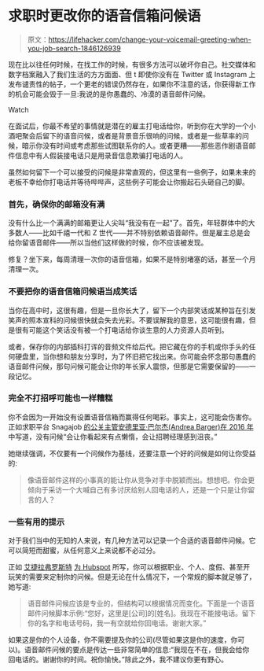 # 求职时更改你的语音信箱问候语

> 原文：<https://lifehacker.com/change-your-voicemail-greeting-when-you-job-search-1846126939>

现在比以往任何时候，在找工作的时候，有很多方法可以破坏你自己。社交媒体和数字档案融入了我们生活的方方面面、但 t 即使你没有在 Twitter 或 Instagram 上发布谴责性的帖子，一个更老的错误仍然存在，如果你不注意的话，你获得新工作的机会可能会毁于一旦:我说的是你愚蠢的、冷漠的语音邮件问候。

Watch

在面试后，你最不希望的事情就是潜在的雇主打电话给你，听到你在大学的一个小酒吧聚会后留下的语音问候，或者是背景音乐很响的问候，或者是一些草率的问候，暗示你没有时间或考虑那些试图联系你的人。或者更糟——那些恶作剧语音邮件信息中有人假装接电话只是用录音信息欺骗打电话的人。

虽然如何留下一个可以接受的问候是非常直观的，但这里有一些例子，如果未来的老板不幸给你打电话并等待哔哔声，这些例子可能会让你搬起石头砸自己的脚。

### 首先，确保你的邮箱没有满

没有什么比一个满满的邮箱更让人尖叫“我没有在一起”了。首先，年轻群体中的大多数人——比如千禧一代和 Z 世代——并不特别依赖语音邮件。但是雇主总是会给你留语音邮件——所以当他们这样做的时候，你不应该被发现。

修复？坐下来，每周清理一次你的语音信箱，如果不是特别堵塞的话，甚至一个月清理一次。

### 不要把你的语音信箱问候语当成笑话

当你在高中时，这很有趣，但是一旦你长大了，留下一个内部笑话或某种旨在引发笑声的照本宣科的问候很快就会失去光彩。不要误解我的意思，这可能很有趣，但是很有可能这个笑话没有被一个打电话给你谈生意的人力资源人员听到。

或者，保存你的内部插科打诨的音频文件给后代。把它藏在你的手机或你手头的任何硬盘里，当你想和朋友分享时，为了怀旧把它找出来。你可能会怀念那句愚蠢的语音邮件问候，那句问候可能会让你的年长家人震惊，但那是它需要保留的——一段记忆。

### 完全不打招呼可能也一样糟糕

你不会因为一开始没有设置语音信箱而赢得任何喝彩。事实上，这可能会伤害你。正如求职平台 Snagajob [的公关主管安德里亚·巴尔杰(Andrea Barger)在 2016 年](http://snagajob.com/blog/post/voicemail-and-your-job-search) 中写道，没有问候“会让你看起来有点懒惰，会让招聘经理感到沮丧。”

她继续强调，不仅要有一个问候作为基线，还要注意一个好的问候是如何让你受益的:

> 像语音邮件这样的小事真的能让你从竞争对手中脱颖而出。想想吧。你会更倾向于采访一个大喊自己有多讨厌给别人回电话的人，还是一个只是让你留言的人？

### 一些有用的提示

对于我们当中的无知的人来说，有几种方法可以记录一个合适的语音邮件问候。它可以简短而甜蜜，从任何意义上来说都不必过分。

正如 [艾捷拉弗罗斯特](https://blog.hubspot.com/sales/author/aja-frost) [为 Hubspot](https://blog.hubspot.com/sales/professional-voicemail-greetings) 所写，你可以根据职业、个人、度假、甚至开玩笑的需要来定制你的问候。但是无论在什么情况下，一个常规的脚本就足够了，她写道:

> 语音邮件问候应该是专业的，但结构可以根据情况而变化。下面是一个语音邮件问候脚本示例:“您好，这里是[公司]的[姓名]。我现在不能接电话。留下你的名字和电话号码，我一有空就给你回电话。谢谢大家。”

如果这是你的个人设备，你不需要提及你的公司(尽管如果这是你的速度，你可以)。语音邮件问候的要点是传达一些非常简单的信息:“我现在不在，但我会给你回电话的。谢谢你的时间。祝你愉快。”除此之外，我不建议你更有野心。